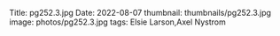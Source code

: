 Title: pg252.3.jpg
Date: 2022-08-07
thumbnail: thumbnails/pg252.3.jpg
image: photos/pg252.3.jpg
tags: Elsie Larson,Axel Nystrom
